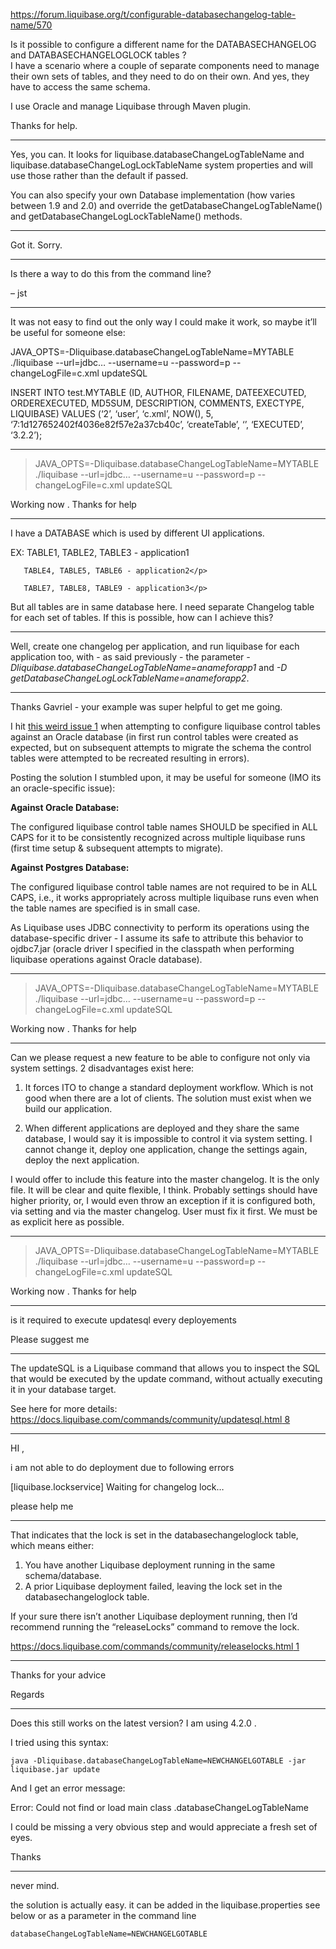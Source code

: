 https://forum.liquibase.org/t/configurable-databasechangelog-table-name/570

Is it possible to configure a different name for the DATABASECHANGELOG and DATABASECHANGELOGLOCK tables ?  
I have a scenario where a couple of separate components need to manage their own sets of tables, and they need to do on their own. And yes, they have to access the same schema.

I use Oracle and manage Liquibase through Maven plugin.

Thanks for help.

---

Yes, you can. It looks for liquibase.databaseChangeLogTableName and liquibase.databaseChangeLogLockTableName system properties and will use those rather than the default if passed.

You can also specify your own Database implementation (how varies between 1.9 and 2.0) and override the getDatabaseChangeLogTableName() and getDatabaseChangeLogLockTableName() methods.

---

Got it. Sorry.

---

Is there a way to do this from the command line?



– jst

---

It was not easy to find out the only way I could make it work, so maybe it’ll be useful for someone else:

JAVA_OPTS=-Dliquibase.databaseChangeLogTableName=MYTABLE ./liquibase --url=jdbc… --username=u --password=p --changeLogFile=c.xml updateSQL

INSERT INTO test.MYTABLE (ID, AUTHOR, FILENAME, DATEEXECUTED, ORDEREXECUTED, MD5SUM, DESCRIPTION, COMMENTS, EXECTYPE, LIQUIBASE) VALUES (‘2’, ‘user’, ‘c.xml’, NOW(), 5, ‘7:1d127652402f4036e82f57e2a37cb40c’, ‘createTable’, ‘’, ‘EXECUTED’, ‘3.2.2’);

---

> JAVA_OPTS=-Dliquibase.databaseChangeLogTableName=MYTABLE ./liquibase --url=jdbc… --username=u --password=p --changeLogFile=c.xml updateSQL

Working now . Thanks for help

---

I have a DATABASE which is used by different UI applications.

EX: TABLE1, TABLE2, TABLE3 - application1

```
   TABLE4, TABLE5, TABLE6 - application2</p>

```

```
   TABLE7, TABLE8, TABLE9 - application3</p>

```

But all tables are in same database here. I need separate Changelog table for each set of tables. If this is possible, how can I achieve this?

---

Well, create one changelog per application, and run liquibase for each application too, with - as said previously - the parameter  _-Dliquibase.databaseChangeLogTableName=anameforapp1_  and  _-D_  _getDatabaseChangeLogLockTableName=anameforapp2_.

---

Thanks Gavriel - your example was super helpful to get me going.

I hit  [this weird issue  1](http://forum.liquibase.org/#Topic/49382000001643015) when attempting to configure liquibase control tables against an Oracle database (in first run control tables were created as expected, but on subsequent attempts to migrate the schema the control tables were attempted to be recreated resulting in errors).

Posting the solution I stumbled upon, it may be useful for someone (IMO its an oracle-specific issue):

**Against Oracle Database:**

The configured liquibase control table names SHOULD be specified in ALL CAPS for it to be consistently recognized across multiple liquibase runs (first time setup & subsequent attempts to migrate).

**Against Postgres Database:**

The configured liquibase control table names are not required to be in ALL CAPS, i.e., it works appropriately across multiple liquibase runs even when the table names are specified is in small case.

As Liquibase uses JDBC connectivity to perform its operations using the database-specific driver - I assume its safe to attribute this behavior to ojdbc7.jar (oracle driver I specified in the classpath when performing liquibase operations against Oracle database).

---

> JAVA_OPTS=-Dliquibase.databaseChangeLogTableName=MYTABLE ./liquibase --url=jdbc… --username=u --password=p --changeLogFile=c.xml updateSQL

Working now . Thanks for help

---

Can we please request a new feature to be able to configure not only via system settings. 2 disadvantages exist here:

1.  It forces ITO to change a standard deployment workflow. Which is not good when there are a lot of clients. The solution must exist when we build our application.

2.  When different applications are deployed and they share the same database, I would say it is impossible to control it via system setting. I cannot change it, deploy one application, change the settings again, deploy the next application.


I would offer to include this feature into the master changelog. It is the only file. It will be clear and quite flexible, I think. Probably settings should have higher priority, or, I would even throw an exception if it is configured both, via setting and via the master changelog. User must fix it first. We must be as explicit here as possible.

---

> JAVA_OPTS=-Dliquibase.databaseChangeLogTableName=MYTABLE ./liquibase --url=jdbc… --username=u --password=p --changeLogFile=c.xml updateSQL

Working now . Thanks for help

---

is it required to execute updatesql every deployements

Please suggest me

---

The updateSQL is a Liquibase command that allows you to inspect the SQL that would be executed by the update command, without actually executing it in your database target.

See here for more details:  
[https://docs.liquibase.com/commands/community/updatesql.html  8](https://docs.liquibase.com/commands/community/updatesql.html)

---

HI ,

i am not able to do deployment due to following errors

[liquibase.lockservice] Waiting for changelog lock…

please help me

---

That indicates that the lock is set in the databasechangeloglock table, which means either:

1.  You have another Liquibase deployment running in the same schema/database.
2.  A prior Liquibase deployment failed, leaving the lock set in the databasechangeloglock table.

If your sure there isn’t another Liquibase deployment running, then I’d recommend running the “releaseLocks” command to remove the lock.

[https://docs.liquibase.com/commands/community/releaselocks.html  1](https://docs.liquibase.com/commands/community/releaselocks.html)

---

Thanks for your advice

Regards

---

Does this still works on the latest version? I am using 4.2.0 .

I tried using this syntax:

`java -Dliquibase.databaseChangeLogTableName=NEWCHANGELGOTABLE -jar liquibase.jar update`

And I get an error message:

Error: Could not find or load main class .databaseChangeLogTableName

I could be missing a very obvious step and would appreciate a fresh set of eyes.

Thanks

---

never mind.

the solution is actually easy. it can be added in the liquibase.properties see below or as a parameter in the command line

```
databaseChangeLogTableName=NEWCHANGELGOTABLE
```